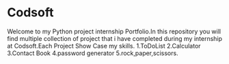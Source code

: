 # Codsoft
Welcome to my Python project internship Portfolio.In this repository you will find multiple collection of project that i have completed during my internship at Codsoft.Each Project Show Case my skills.
1.ToDoList
2.Calculator
3.Contact Book
4.password generator
5.rock,paper,scissors.
